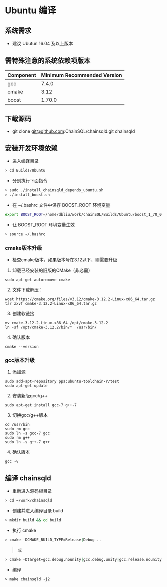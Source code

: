 # Ubuntu 编译
## 系统需求
- 建议 Ubutun 16.04 及以上版本

## 需特殊注意的系统依赖项版本
| Component | Minimum Recommended Version |
|-----------|-----------------------|
| gcc | 7.4.0 |
| cmake | 3.12 |
| boost | 1.70.0 |



## 下载源码
- git clone git@github.com:ChainSQL/chainsqld.git chainsqld

## 安装开发环境依赖
- 进入编译目录
```bash
> cd Builds/Ubuntu
```
- 分别执行下面指令
```bash
> sudo ./install_chainsqld_depends_ubuntu.sh
> ./install_boost.sh
```

- 在 ~/.bashrc 文件中保存 BOOST_ROOT 环境变量

```bash
export BOOST_ROOT=/home/dbliu/work/chainSQL/Builds/Ubuntu/boost_1_70_0
```
- 让 BOOST_ROOT 环境变量生效
```bash
> source ~/.bashrc
```

### cmake版本升级
- 检查cmake版本，如果版本号在3.12以下，则需要升级
1. 卸载已经安装的旧版的CMake（非必需）
```
sudo apt-get autoremove cmake
```
2. 文件下载解压：
```
wget https://cmake.org/files/v3.12/cmake-3.12.2-Linux-x86_64.tar.gz
tar zxvf cmake-3.12.2-Linux-x86_64.tar.gz
```
3. 创建软链接
```
mv cmake-3.12.2-Linux-x86_64 /opt/cmake-3.12.2
ln -sf /opt/cmake-3.12.2/bin/*  /usr/bin/
```
4. 确认版本
```
cmake --version
```

### gcc版本升级
1. 添加源
```
sudo add-apt-repository ppa:ubuntu-toolchain-r/test
sudo apt-get update
```
2. 安装新版gcc/g++
```
sudo apt-get install gcc-7 g++-7
```
3. 切换gcc/g++版本
```
cd /usr/bin
sudo rm gcc
sudo ln -s gcc-7 gcc
sudo rm g++
sudo ln -s g++-7 g++
```
4. 确认版本
```
gcc -v
```
## 编译 chainsqld
- 重新进入源码根目录
```bash
> cd ~/work/chainsqld
```
- 创建并进入编译目录 build
```bash
> mkdir build && cd build
```
- 执行 cmake
```bash
> cmake -DCMAKE_BUILD_TYPE=Release|Debug ..
```

> 或

```bash
> cmake -Dtarget=gcc.debug.nounity|gcc.debug.unity|gcc.release.nounity|gcc.release.unity ..
```

- 编译

```base
> make chainsqld -j2
```
